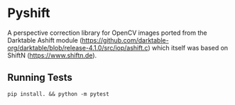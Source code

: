 # Pyshift

A perspective correction library for OpenCV images ported from the Darktable Ashift module (https://github.com/darktable-org/darktable/blob/release-4.1.0/src/iop/ashift.c)
which itself was based on ShiftN (https://www.shiftn.de).

## Running Tests

```
pip install. && python -m pytest
```